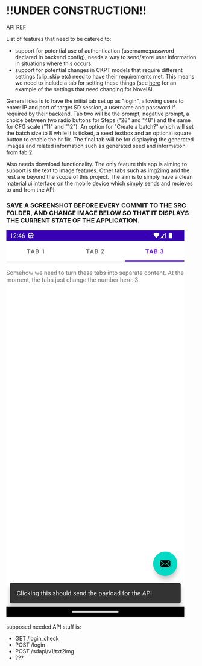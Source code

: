 # !!UNDER CONSTRUCTION!!

[API REF](https://github.com/AUTOMATIC1111/stable-diffusion-webui/wiki/API)

List of features that need to be catered to:
- support for potential use of authentication (username:password declared in backend config), needs a way to send/store user information in situations where this occurs.
- support for potential changes in CKPT models that require different settings (clip_skip etc) need to have their requirements met. This means we need to include a tab for setting these things (see [here](https://rentry.org/voldy#-novelai-setup-) for an example of the settings that need changing for NovelAI.

General idea is to have the initial tab set up as "login", allowing users to enter: IP and port of target SD session, a username and password if required by their backend. Tab two will be the prompt, negative prompt, a choice between two radio buttons for Steps ("28" and "48") and the same for CFG scale ("11" and "12"). An option for "Create a batch?" which will set the batch size to 8 while it is ticked, a seed textbox and an optional square button to enable the hr fix. The final tab will be for displaying the generated images and related information such as generated seed and information from tab 2.

Also needs download functionality. The only feature this app is aiming to support is the text to image features. Other tabs such as img2img and the rest are beyond the scope of this project. The aim is to simply have a clean material ui interface on the mobile device which simply sends and recieves to and from the API.


### SAVE A SCREENSHOT BEFORE EVERY COMMIT TO THE SRC FOLDER, AND CHANGE IMAGE BELOW SO THAT IT DISPLAYS THE CURRENT STATE OF THE APPLICATION.
![initial upload](https://github.com/retr0gr4d3/sd-frontend-android/blob/main/src/Screenshot_20230115_004715.png)



supposed needed API stuff is:
- GET /login_check
- POST /login
- POST /sdapi/v1/txt2img
- ???
